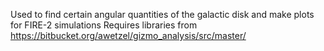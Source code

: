 Used to find certain angular quantities of the galactic disk and make plots for FIRE-2 simulations 
Requires libraries from https://bitbucket.org/awetzel/gizmo_analysis/src/master/
